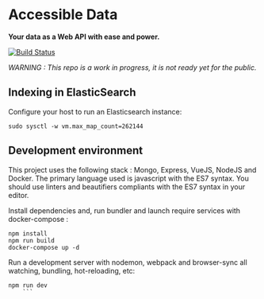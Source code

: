 # Accessible Data

**Your data as a Web API with ease and power.**

[![Build Status](https://travis-ci.org/koumoul-dev/accessible-data.svg?branch=master)](https://travis-ci.org/koumoul-dev/accessible-data)

*WARNING : This repo is a work in progress, it is not ready yet for the public.*

## Indexing in ElasticSearch

Configure your host to run an Elasticsearch instance:

    sudo sysctl -w vm.max_map_count=262144

## Development environment
This project uses the following stack : Mongo, Express, VueJS, NodeJS and Docker. The primary language used is javascript with the ES7 syntax.
You should use linters and beautifiers compliants with the ES7 syntax in your editor.

Install dependencies and, run bundler and launch require services with docker-compose :
```
npm install
npm run build
docker-compose up -d
```

Run a development server with nodemon, webpack and browser-sync all watching, bundling, hot-reloading, etc:
```
npm run dev
    ```
